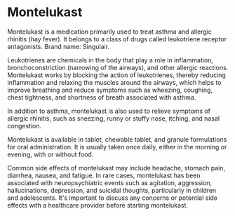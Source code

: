 [//]: # (
source: gpt-3 + jph editing
brands: Singulair
tags: antihistamines medications
)

# Montelukast

Montelukast is a medication primarily used to treat asthma and allergic rhinitis (hay fever). It belongs to a class of drugs called leukotriene receptor antagonists. Brand name: Singulair.

Leukotrienes are chemicals in the body that play a role in inflammation, bronchoconstriction (narrowing of the airways), and other allergic reactions. Montelukast works by blocking the action of leukotrienes, thereby reducing inflammation and relaxing the muscles around the airways, which helps to improve breathing and reduce symptoms such as wheezing, coughing, chest tightness, and shortness of breath associated with asthma.

In addition to asthma, montelukast is also used to relieve symptoms of allergic rhinitis, such as sneezing, runny or stuffy nose, itching, and nasal congestion.

Montelukast is available in tablet, chewable tablet, and granule formulations for oral administration. It is usually taken once daily, either in the morning or evening, with or without food.

Common side effects of montelukast may include headache, stomach pain, diarrhea, nausea, and fatigue. In rare cases, montelukast has been associated with neuropsychiatric events such as agitation, aggression, hallucinations, depression, and suicidal thoughts, particularly in children and adolescents. It's important to discuss any concerns or potential side effects with a healthcare provider before starting montelukast.